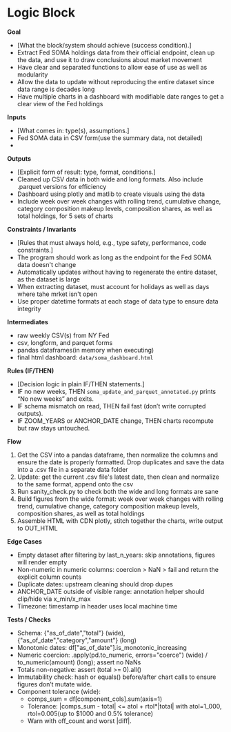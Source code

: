 # Logic Block

**Goal**  
- [What the block/system should achieve (success condition).]
- Extract Fed SOMA holdings data from their official endpoint, clean up the data, and use it to draw conclusions about market movement
- Have clear and separated functions to allow ease of use as well as modularity
- Allow the data to update without reproducing the entire dataset since data range is decades long
- Have multiple charts in a dashboard with modifiable date ranges to get a clear view of the Fed holdings

**Inputs**  
- [What comes in: type(s), assumptions.]
- Fed SOMA data in CSV form(use the summary data, not detailed)
- 

**Outputs**  
- [Explicit form of result: type, format, conditions.]  
- Cleaned up CSV data in both wide and long formats. Also include .parquet versions for efficiency
- Dashboard using plotly and matlib to create visuals using the data
- Include week over week changes with rolling trend, cumulative change, category composition makeup levels, composition shares, as well as total holdings, for 5 sets of charts

**Constraints / Invariants**  
- [Rules that must always hold, e.g., type safety, performance, code constraints.]  
- The program should work as long as the endpoint for the Fed SOMA data doesn't change
- Automatically updates without having to regenerate the entire dataset, as the dataset is large
- When extracting dataset, must account for holidays as well as days where tahe mrket isn't open
- Use proper datetime formats at each stage of data type to ensure data integrity

**Intermediates**
- raw weekly CSV(s) from NY Fed
- csv, longform, and parquet forms
- pandas dataframes(in memory when executing)
- final html dashboard: `data/soma_dashboard.html`

**Rules (IF/THEN)**  
- [Decision logic in plain IF/THEN statements.]  
- IF no new weeks, THEN `soma_update_and_parquet_annotated.py` prints “No new weeks” and exits.
- IF schema mismatch on read, THEN fail fast (don’t write corrupted outputs).
- IF ZOOM_YEARS or ANCHOR_DATE change, THEN charts recompute but raw stays untouched.

**Flow**  
1. Get the CSV into a pandas dataframe, then normalize the columns and ensure the date is properly formatted. Drop duplicates and save the data into a .csv file in a separate data folder
2. Update: get the current .csv file's latest date, then clean and normalize to the same format, append onto the csv
3. Run sanity_check.py to check both the wide and long formats are sane
4. Build figures from the wide format: week over week changes with rolling trend, cumulative change, category composition makeup levels, composition shares, as well as total holdings
5. Assemble HTML with CDN plotly, stitch together the charts, write output to OUT_HTML

**Edge Cases**  
- Empty dataset after filtering by last_n_years: skip annotations, figures will render empty
- Non-numeric in numeric columns: coercion > NaN > fail and return the explicit column counts
- Duplicate dates: upstream cleaning should drop dupes
- ANCHOR_DATE outside of visible range: annotation helper should clip/hide via x_min/x_max
- Timezone: timestamp in header uses local machine time

**Tests / Checks**  
- Schema: {"as_of_date","total"} (wide), {"as_of_date","category","amount"} (long)
- Monotonic dates: df["as_of_date"].is_monotonic_increasing
- Numeric coercion: .apply(pd.to_numeric, errors="coerce") (wide) / to_numeric(amount) (long); assert no NaNs
- Totals non-negative: assert (total >= 0).all()
- Immutability check: hash or equals() before/after chart calls to ensure figures don’t mutate wide.
- Component tolerance (wide):
   - comps_sum = df[component_cols].sum(axis=1)
   - Tolerance: |comps_sum - total| <= atol + rtol*|total| with atol=1_000, rtol=0.005(up to $1000 and 0.5% tolerance)
   - Warn with off_count and worst |diff|.
